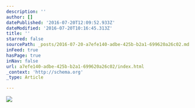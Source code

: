 ```yaml
---
description: ''
author: []
datePublished: '2016-07-20T12:09:52.933Z'
dateModified: '2016-07-20T10:16:45.313Z'
title: ''
starred: false
sourcePath: _posts/2016-07-20-a7efe140-adbe-425b-b2a1-699620a26c02.md
inFeed: true
hasPage: true
inNav: false
url: a7efe140-adbe-425b-b2a1-699620a26c02/index.html
_context: 'http://schema.org'
_type: Article

---
```

![](https://the-grid-user-content.s3-us-west-2.amazonaws.com/a1107215-3167-4899-8e06-e29f7cbc0826.png)